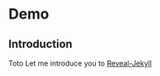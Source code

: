 ---
---

# Demo 

## Introduction
Toto
Let me introduce you to [Reveal-Jekyll](https://github.com/sylhare/Reveal-Jekyll)
